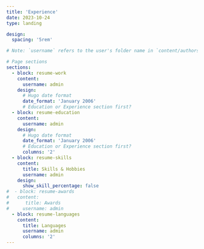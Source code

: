 ```yaml
---
title: 'Experience'
date: 2023-10-24
type: landing

design:
  spacing: '5rem'

# Note: `username` refers to the user's folder name in `content/authors/`

# Page sections
sections:
  - block: resume-work
    content:
      username: admin
    design:
      # Hugo date format
      date_format: 'January 2006'
      # Education or Experience section first?
  - block: resume-education
    content:
      username: admin
    design:
      # Hugo date format
      date_format: 'January 2006'
      # Education or Experience section first?
      columns: '2'
  - block: resume-skills
    content:
      title: Skills & Hobbies
      username: admin
    design:
      show_skill_percentage: false
#  - block: resume-awards
#   content:
#      title: Awards
#     username: admin
  - block: resume-languages
    content:
      title: Languages
      username: admin
      columns: '2'
---
```

